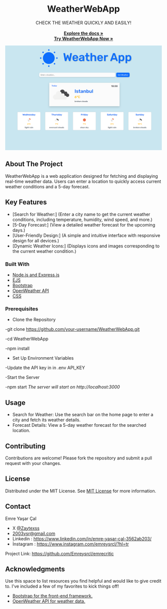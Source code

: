                          
<br/>
<div align="center">

<h1 align="center">WeatherWebApp</h1>
<p align="center">
CHECK THE WEATHER QUICKLY AND EASILY!
<br/>
<br/>
<a href="https://github.com/Emreysrcl/WeatherWebApp"><strong>Explore the docs »</strong></a>
  <br>
<a href="https://weatherwebapp-production-d853.up.railway.app" target="_blank"><strong>Try WeatherWebApp Now »</strong></a>


  

![Weather App Preview](./public/assets/Weatherappprewiew.png)


</p>
</div>

 ## About The Project

WeatherWebApp is a web application designed for fetching and displaying real-time weather data. Users can enter a location to quickly access current weather conditions and a 5-day forecast.


## Key Features

- [Search for Weather:] (Enter a city name to get the current weather conditions, including temperature, humidity, wind speed, and more.)
- [5-Day Forecast:] (View a detailed weather forecast for the upcoming days.)
- [User-Friendly Design:] (A simple and intuitive interface with responsive design for all devices.)
- [Dynamic Weather Icons:] (Displays icons and images corresponding to the current weather condition.)


 ### Built With

- [Node.js and Express.js](https://nodejs.org/en)
- [EJS](https://ejs.co)
- [Bootstrap](https://getbootstrap.com)
- [OpenWeather API](https://openweathermap.org/api)
- [CSS](https://www.w3schools.com/css/)

  
 ### Prerequisites

- Clone the Repository

-git clone https://github.com/your-username/WeatherWebApp.git

-cd WeatherWebApp

-npm install

- Set Up Environment Variables

-Update the API key in in .env API_KEY

-Start the Server


-npm start
*The server will start on http://localhost:3000*

 ## Usage

- Search for Weather: Use the search bar on the home page to enter a city and fetch its weather details.
- Forecast Details: View a 5-day weather forecast for the searched location.

 ## Contributing

Contributions are welcome! Please fork the repository and submit a pull request with your changes.


 ## License

Distributed under the MIT License. See [MIT License](https://opensource.org/licenses/MIT) for more information.


 ## Contact

Emre Yaşar Çal 
- X [@Zaytexss](https://twitter.com/Zaytexss)
- 2003ysr@gmail.com
- Linkedin : https://www.linkedin.com/in/emre-yaşar-çal-3562ab203/
- İnstagram : https://www.instagram.com/emreysrcl/?hl=tr

Project Link: https://github.com/Emreysrcl/emrecritic
 ## Acknowledgments

Use this space to list resources you find helpful and would like to give credit to. I've included a few of my favorites to kick things off!


- [Bootstrap for the front-end framework.](https://getbootstrap.com)
- [OpenWeather API for weather data.](https://openweathermap.org/api)
